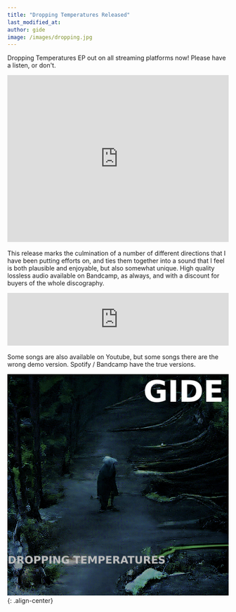 ```yaml
---
title: "Dropping Temperatures Released"
last_modified_at:
author: gide
image: /images/dropping.jpg
---
```


Dropping Temperatures EP out on all streaming platforms now! Please have a listen, or don't.

<iframe src="https://open.spotify.com/embed/album/7szwzpy5cU9X3yFHNXsFs3?utm_source=generator" width="100%" height="380" frameBorder="0" allowfullscreen="" allow="autoplay; clipboard-write; encrypted-media; fullscreen; picture-in-picture"></iframe>

This release marks the culmination of a number of different directions that I have been putting efforts on, and ties them together into a sound that I feel is both plausible and enjoyable, but also somewhat unique. High quality lossless audio available on Bandcamp, as always, and with a discount for buyers of the whole discography.

<iframe style="border: 0; width: 100%; height: 120px;" src="https://bandcamp.com/EmbeddedPlayer/album=3973748103/size=large/bgcol=181a1b/linkcol=056cc4/tracklist=false/artwork=small/transparent=true/" seamless><a href="https://dream-lands.bandcamp.com/album/dropping-temperatures">Dropping Temperatures by GIDE</a></iframe>

Some songs are also available on Youtube, but some songs there are the wrong demo version. Spotify / Bandcamp have the true versions.

![center-aligned-image](/images/dropping.jpg){: .align-center}

